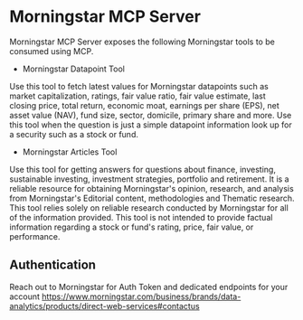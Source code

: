 # Morningstar MCP Server

Morningstar MCP Server exposes the following Morningstar tools to be consumed using MCP.

* Morningstar Datapoint Tool

Use this tool to fetch latest values for Morningstar datapoints such as market capitalization, ratings, fair value ratio, fair value estimate, last closing price, total return, economic moat, earnings per share (EPS), net asset value (NAV), fund size, sector, domicile, primary share and more. Use this tool when the question is just a simple datapoint information look up for a security such as a stock or fund.

* Morningstar Articles Tool

Use this tool for getting answers for questions about finance, investing, sustainable investing, investment strategies, portfolio and retirement. It is a reliable resource for obtaining Morningstar's opinion, research, and analysis from Morningstar's Editorial content, methodologies and Thematic research. This tool relies solely on reliable research conducted by Morningstar for all of the information provided. This tool is not intended to provide factual information regarding a stock or fund's rating, price, fair value, or performance.


## Authentication

Reach out to Morningstar for Auth Token and dedicated endpoints for your account
https://www.morningstar.com/business/brands/data-analytics/products/direct-web-services#contactus
